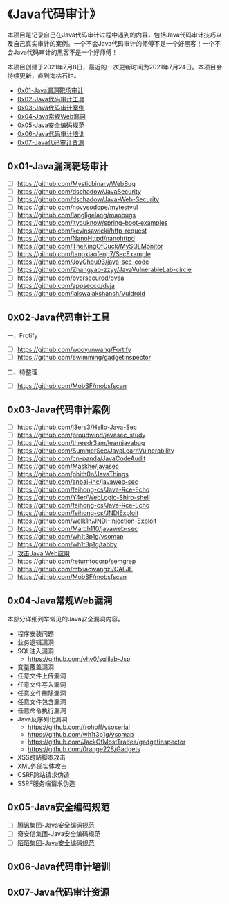 # 《Java代码审计》

本项目是记录自己在Java代码审计过程中遇到的内容，包括Java代码审计技巧以及自己真实审计的案例。一个不会Java代码审计的师傅不是一个好黑客！一个不会Java代码审计的黑客不是一个好师傅！

本项目创建于2021年7月8日，最近的一次更新时间为2021年7月24日。本项目会持续更新，直到海枯石烂。

- [0x01-Java漏洞靶场审计](https://github.com/0e0w/Hackjava#0x01-Java%E6%BC%8F%E6%B4%9E%E9%9D%B6%E5%9C%BA%E5%AE%A1%E8%AE%A1)
- [0x02-Java代码审计工具](https://github.com/0e0w/Hackjava#0x02-Java%E4%BB%A3%E7%A0%81%E5%AE%A1%E8%AE%A1%E5%B7%A5%E5%85%B7)
- [0x03-Java代码审计案例](https://github.com/0e0w/Hackjava#0x03-Java%E4%BB%A3%E7%A0%81%E5%AE%A1%E8%AE%A1%E6%A1%88%E4%BE%8B)
- [0x04-Java常规Web漏洞](https://github.com/0e0w/Hackjava#0x04-Java%E5%B8%B8%E8%A7%84Web%E6%BC%8F%E6%B4%9E)
- [0x05-Java安全编码规范](https://github.com/0e0w/Hackjava#0x05-Java%E5%AE%89%E5%85%A8%E7%BC%96%E7%A0%81%E8%A7%84%E8%8C%83)
- [0x06-Java代码审计培训](https://github.com/0e0w/Hackjava#0x06-Java%E4%BB%A3%E7%A0%81%E5%AE%A1%E8%AE%A1%E5%9F%B9%E8%AE%AD)
- [0x07-Java代码审计资源](https://github.com/0e0w/HackJava#0x07-java%E4%BB%A3%E7%A0%81%E5%AE%A1%E8%AE%A1%E8%B5%84%E6%BA%90)

## 0x01-Java漏洞靶场审计

- [ ] https://github.com/Mysticbinary/WebBug
- [ ] https://github.com/dschadow/JavaSecurity
- [ ] https://github.com/dschadow/Java-Web-Security
- [ ] https://github.com/novysodope/mytestvul
- [ ] https://github.com/langligelang/maobugs
- [ ] https://github.com/ityouknow/spring-boot-examples
- [ ] https://github.com/kevinsawicki/http-request
- [ ] https://github.com/NanoHttpd/nanohttpd
- [ ] https://github.com/TheKingOfDuck/MySQLMonitor
- [ ] https://github.com/tangxiaofeng7/SecExample
- [ ] https://github.com/JoyChou93/java-sec-code
- [ ] https://github.com/Zhangyao-zzyy/JavaVulnerableLab-circle
- [ ] https://github.com/oversecured/ovaa
- [ ] https://github.com/appsecco/dvja
- [ ] https://github.com/jaiswalakshansh/Vuldroid

## 0x02-Java代码审计工具

一、Frotify

- [ ] https://github.com/wooyunwang/Fortify
- [ ] https://github.com/5wimming/gadgetinspector

二、待整理

- [ ] https://github.com/MobSF/mobsfscan

## 0x03-Java代码审计案例

- [ ] https://github.com/j3ers3/Hello-Java-Sec
- [ ] https://github.com/proudwind/javasec_study
- [ ] https://github.com/threedr3am/learnjavabug
- [ ] https://github.com/SummerSec/JavaLearnVulnerability
- [ ] https://github.com/cn-panda/JavaCodeAudit
- [ ] https://github.com/Maskhe/javasec
- [ ] https://github.com/phith0n/JavaThings
- [ ] https://github.com/anbai-inc/javaweb-sec
- [ ] https://github.com/feihong-cs/Java-Rce-Echo
- [ ] https://github.com/Y4er/WebLogic-Shiro-shell
- [ ] https://github.com/feihong-cs/Java-Rce-Echo
- [ ] https://github.com/feihong-cs/JNDIExploit
- [ ] https://github.com/welk1n/JNDI-Injection-Exploit
- [ ] https://github.com/March110/javaweb-sec
- [ ] https://github.com/wh1t3p1g/ysomap
- [ ] https://github.com/wh1t3p1g/tabby
- [ ] [攻击Java Web应用](https://appts4jvi.zhishibox.net/b/5d644b6f81cbc9e40460fe7eea3c7925)
- [ ] https://github.com/returntocorp/semgrep
- [ ] https://github.com/mtxiaowangzi/CAFJE
- [ ] https://github.com/MobSF/mobsfscan

## 0x04-Java常规Web漏洞

本部分详细列举常见的Java安全漏洞内容。

- 程序安装问题
- 业务逻辑漏洞
- SQL注入漏洞
  - https://github.com/yhy0/sqlilab-Jsp
- 变量覆盖漏洞
- 任意文件上传漏洞
- 任意文件写入漏洞
- 任意文件删除漏洞
- 任意文件包含漏洞
- 任意命令执行漏洞
- Java反序列化漏洞
  - https://github.com/frohoff/ysoserial
  - https://github.com/wh1t3p1g/ysomap
  - https://github.com/JackOfMostTrades/gadgetinspector
  - https://github.com/0range228/Gadgets
- XSS跨站脚本攻击
- XML外部实体攻击
- CSRF跨站请求伪造
- SSRF服务端请求伪造

## 0x05-Java安全编码规范

- [ ] 腾讯集团-Java安全编码规范
- [ ] 奇安信集团-Java安全编码规范
- [ ] [陌陌集团-Java安全编码规范](https://github.com/momosecurity/rhizobia_J)

## 0x06-Java代码审计培训

## 0x07-Java代码审计资源